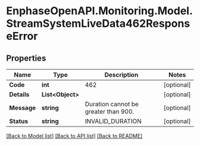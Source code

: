 # EnphaseOpenAPI.Monitoring.Model.StreamSystemLiveData462ResponseError

## Properties

Name | Type | Description | Notes
------------ | ------------- | ------------- | -------------
**Code** | **int** | 462 | [optional] 
**Details** | **List&lt;Object&gt;** |  | [optional] 
**Message** | **string** | Duration cannot be greater than 900. | [optional] 
**Status** | **string** | INVALID_DURATION | [optional] 

[[Back to Model list]](../README.md#documentation-for-models) [[Back to API list]](../README.md#documentation-for-api-endpoints) [[Back to README]](../README.md)

